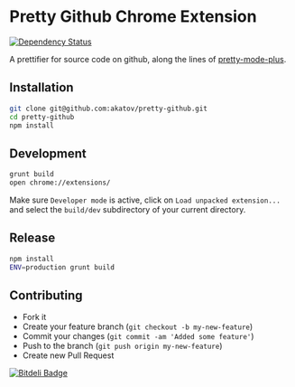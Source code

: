 # Pretty Github Chrome Extension

[![Dependency Status](https://gemnasium.com/akatov/pretty-github.png)](https://gemnasium.com/akatov/pretty-github)

A prettifier for source code on github, along the lines of
[pretty-mode-plus](https://github.com/akatov/pretty-mode-plus).

## Installation

```bash
git clone git@github.com:akatov/pretty-github.git
cd pretty-github
npm install
```

## Development

```bash
grunt build
open chrome://extensions/
```

Make sure `Developer mode` is active, click on `Load unpacked extension...`
and select the `build/dev` subdirectory of your current directory.

## Release

```bash
npm install
ENV=production grunt build
```

## Contributing

* Fork it
* Create your feature branch (`git checkout -b my-new-feature`)
* Commit your changes (`git commit -am 'Added some feature'`)
* Push to the branch (`git push origin my-new-feature`)
* Create new Pull Request


[![Bitdeli Badge](https://d2weczhvl823v0.cloudfront.net/akatov/pretty-github/trend.png)](https://bitdeli.com/free "Bitdeli Badge")

